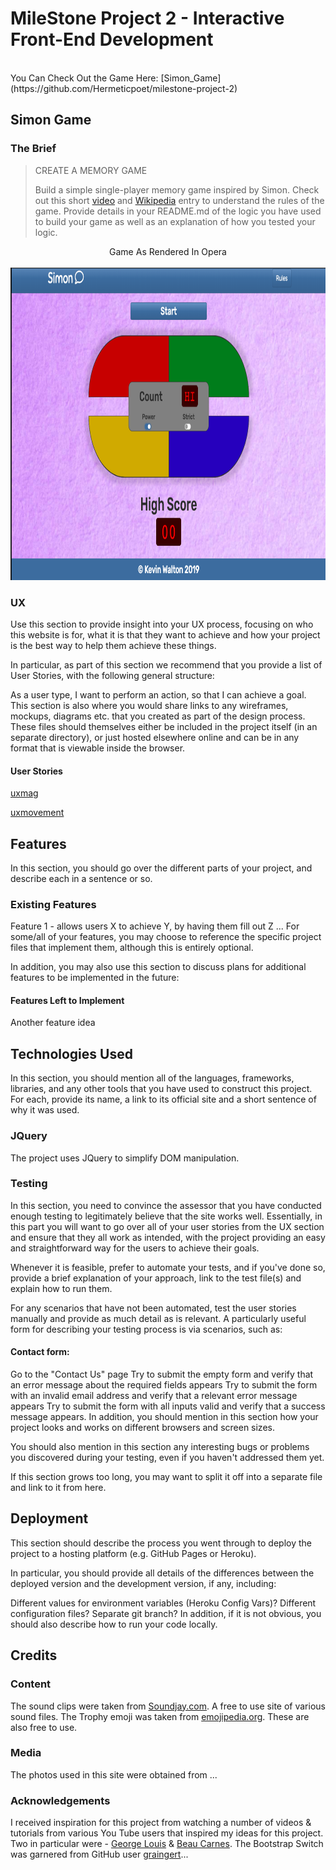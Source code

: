 <p align="center">
    <h1>MileStone Project 2 - Interactive Front-End Development</h1><br />
    You Can Check Out the Game Here: [Simon_Game](https://github.com/Hermeticpoet/milestone-project-2)
</p>

## Simon Game

### The Brief
> CREATE A MEMORY GAME
>
> Build a simple single-player memory game inspired by Simon. Check out this short [video](https://www.youtube.com/watch?v=1Yqj76Q4jJ4) 
and [Wikipedia](https://en.wikipedia.org/wiki/Simon_(game)) entry to understand the rules of the game. Provide details in your README.md 
of the logic you have used to build your game as well as an explanation of how you tested your logic.
>

<p align="center">
    Game As Rendered In Opera<br /><br />
    <img src="Testing/screenshots/Game-Opera.png" alt="Game Rendered in Opera Browser" width="700" height="500">
</p>
                                           

### UX
Use this section to provide insight into your UX process, focusing on who this website is for, what it is that they want to achieve and how your project is the best way to help them achieve these things.

In particular, as part of this section we recommend that you provide a list of User Stories, with the following general structure:

As a user type, I want to perform an action, so that I can achieve a goal.
This section is also where you would share links to any wireframes, mockups, diagrams etc. that you created as part of the design process. These files should themselves either be included in the project itself (in an separate directory), or just hosted elsewhere online and can be in any format that is viewable inside the browser.

#### User Stories

<!--More often than not, modal overlays just don’t work well on tablets and mobile devices. They take some work to get right, and it takes time to address the different phone operating systems and resolve any glitches. They also have to be maintained to relate to the parent page. In many applications, they aren’t scaled properly to be optimized for mobile, or the window stutters as it starts up, which can throw off the position of the close button.-->
<!--Have a Modal Exit Strategy-->

<!--When it comes to exit strategy and placement, mobile modals defy logic and contradict everything we know about how people consume content. Based on human observation and analysis from some pretty smart people (like Luke Wroblewski) people generally hold their phone one-handed, using their thumb as the primary navigation tool. The design of most phones and apps actually emphasizes right-hand thumb usage.-->

<!--Yet modal close buttons are typically placed in the upper right corner, which forces the user to avert their attention back to the top of the window to close the window. With one-handed use, stretching your thumb to the top right corner of the screen is tough. I have big hands, and it’s difficult for me to thumb-reach the top right corner of the screen. Forget being left-handed; unless you read bottom to top, this movement is not intuitive or ideal.-->

<!--Upper right placement of the close button also increases the likelihood of the dreaded accidental refresh (when I fat-finger the refresh button instead of the close button because they’re both so small and on Safari they’re right next to each other).-->

<!--This poor close button placement also applies to tablets. Although the screen and the button are larger, it’s still unnatural to avert my eyes back to the top of the window in order to continue reading.-->

<!--Global marketers also need to understand how modals come across on older devices. Phones with Android 2.3 and below are going to have browser issues that lead to odd screen behavior, and millions of people around the world are still using these phones.-->

<!--It’s ironic: brands give so much thought to their online presence and place tremendous emphasis on design, features, and functionality, yet they don’t carry the same consideration through to modal windows.-->
<!--“Don’t Know Where to Put it? Throw it In a Modal!”-->

<!--This brings me to the underlying, more ominous issue: somewhere along the way, modals have gone from being a logical confirmation of an action to a popup dumping ground for content that doesn’t readily fit anywhere else. Too often, modals have become a hack to avoid thinking about content placement. In some cases, they reflect poor judgment and thoughtlessness on the part of developers, who see them as a gift of newfound space, an easy out. In other cases, last minute requests for additions, coupled with a lack of technical skill or resources to edit or pare down existing page content can be the underlying motive for creating a modal.-->

<!--Regardless, brands, content managers, and developers need to put more thought into when to use modals, and when to leave them out.-->

<!--    Brands, content managers, and developers need to put more thought into when to use modals-->

<!--tweet this-->

<!--Modal windows are great at showing users new information on the same page they’re currently on, thereby eliminating page reloads and conventional pop-ups.-->

<!--Conversely, there are occasions when you want to disrupt the flow and refocus your site visitor’s attention on a single, critical action. They’re also a useful tool for displaying images and videos. But even intentional and purposeful interruptions need to be intuitive, easy to complete and fluid.-->

[uxmag](https://uxmag.com/articles/modals-on-mobile-how-to-use-them-wisely "Modals")

<!--One of the most frustrating things users can experience on mobile sites is a modal window. On desktop, modals display without issue because of the large screen size. But on mobile, modal windows get cut off because of the small screen size. Users only see part of the modal window and can’t exit nor view it with ease.-->

<!--Viewing is even more difficult if users have to use an onscreen keyboard. The keyboard will pop up and cover a chunk of the screen, forcing users to have to scroll awkwardly to see the what they’re typing. If you want users to view your modal window content with ease, avoid using modal windows on your mobile site. Use an inline accordion instead.-->

<!--An inline accordion displays the content within the page. It doesn’t overlay it on top of the page like a modal. This prevents the window positioning and scrolling issues that users experience with modals. Not only that, but users never lose their context because inline accordions open on the same page. Modals take users out of their context when it covers up the screen.-->

<!--mobile-modal-->

<!--The way an inline accordion works is when the user taps the button, a panel collapses below it. The panel content is fully displayed on the mobile screen. Users no longer have to deal with partial viewing or awkward scrolling.-->

<!--The button should highlight so that users know what they tapped. The panel should have a title label that matches the button label. It should have an ‘X’ icon in the corner to close the panel just like closing a modal window.-->

<!--Stop making users struggle to view your modal windows. Use inline accordions in place of modal windows on your mobile site. When users can view the content on their screen with ease, they can complete their tasks without the frustration.-->

[uxmovement](https://uxmovement.com/mobile/why-you-should-avoid-using-modal-windows-on-mobile/ "Mobile Modals")

## Features
In this section, you should go over the different parts of your project, and describe each in a sentence or so.

### Existing Features
Feature 1 - allows users X to achieve Y, by having them fill out Z
...
For some/all of your features, you may choose to reference the specific project files that implement them, although this is entirely optional.

In addition, you may also use this section to discuss plans for additional features to be implemented in the future:

#### Features Left to Implement
Another feature idea

## Technologies Used
In this section, you should mention all of the languages, frameworks, libraries, and any other tools that you have used to construct this project. For each, provide its name, a link to its official site and a short sentence of why it was used.

### JQuery
The project uses JQuery to simplify DOM manipulation.
### Testing
In this section, you need to convince the assessor that you have conducted enough testing to legitimately believe that the site works well. Essentially, in this part you will want to go over all of your user stories from the UX section and ensure that they all work as intended, with the project providing an easy and straightforward way for the users to achieve their goals.

Whenever it is feasible, prefer to automate your tests, and if you've done so, provide a brief explanation of your approach, link to the test file(s) and explain how to run them.

For any scenarios that have not been automated, test the user stories manually and provide as much detail as is relevant. A particularly useful form for describing your testing process is via scenarios, such as:

#### Contact form:
Go to the "Contact Us" page
Try to submit the empty form and verify that an error message about the required fields appears
Try to submit the form with an invalid email address and verify that a relevant error message appears
Try to submit the form with all inputs valid and verify that a success message appears.
In addition, you should mention in this section how your project looks and works on different browsers and screen sizes.

You should also mention in this section any interesting bugs or problems you discovered during your testing, even if you haven't addressed them yet.

If this section grows too long, you may want to split it off into a separate file and link to it from here.

## Deployment
This section should describe the process you went through to deploy the project to a hosting platform (e.g. GitHub Pages or Heroku).

In particular, you should provide all details of the differences between the deployed version and the development version, if any, including:

Different values for environment variables (Heroku Config Vars)?
Different configuration files?
Separate git branch?
In addition, if it is not obvious, you should also describe how to run your code locally.

## Credits

### Content
The sound clips were taken from [Soundjay.com](https://www.soundjay.com/button-sounds-1.html "Game Sounds"). A free to use site of various sound files.
The Trophy emoji was taken from [emojipedia.org](https://emojipedia.org/trophy/ "Emoji Trophy Image"). These are also free to use.
### Media
The photos used in this site were obtained from ...
### Acknowledgements
I received inspiration for this project from watching a number of videos & tutorials from various You Tube users that inspired my ideas for this project. 
Two in particular were - [George Louis](https://www.youtube.com/watch?v=iXscqYgZ7HQ "Root Code") & [Beau Carnes](https://www.youtube.com/watch?v=zwKoo7VDj44 "Edureka"). 
The Bootstrap Switch was garnered from GitHub user [graingert](<link href=”css/bootstrap-switch/bootstrap-switch.css” rel=”stylesheet”>)...